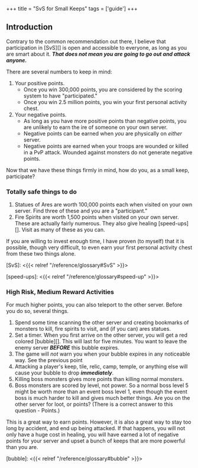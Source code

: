 +++
title = "SvS for Small Keeps"
tags = ['guide']
+++

## Introduction

Contrary to the common recommendation out there, I believe that participation
in [SvS][] is open and accessible to everyone, as long as you are smart about
it.  _**That does not mean you are going to go out and attack anyone.**_

There are several numbers to keep in mind:

1. Your positive points.
   * Once you win 300,000 points, you are considered by the scoring system to have "participated."
   * Once you win 2.5 million points, you win your first personal activity chest. 
1. Your negative points.
   * As long as you have more positive points than negative points, you are unlikely to earn the ire of someone on your own server. 
   * Negative points can be earned when *you* are physically on *either* server.  
   * Negative points are earned when your troops are wounded or killed in a PvP attack. Wounded against monsters do not generate negative points.


Now that we have these things firmly in mind, how do you, as a small keep, participate?

### Totally safe things to do

1. Statues of Ares are worth 100,000 points each when visited on your own
   server. Find three of these and you are a "participant."
1. Fire Spirits are worth 1,500 points when visited on your own server.  These
   are actually fairly numerous.  They also give healing [speed-ups][].  Visit
   as many of these as you can. 

If you are willing to invest enough time, I have proven (to myself) that it is
possible, though very difficult, to even earn your first personal activity
chest from these two things alone.

[SvS]: <{{< relref "/reference/glossary#SvS" >}}>

[speed-ups]: <{{< relref "/reference/glossary#speed-up" >}}>

### High Risk, Medium Reward Activities

For much higher points, you can also teleport to the other server.  Before you
do so, several things.

1. Spend some time scanning the other server and creating bookmarks of monsters
   to kill, fire spirits to visit, and (if you can) ares statues.
1. Set a timer. When you first arrive on the other server, you will get a red
   colored [bubble][].  This will last for five minutes.  You want to leave the
   enemy server _**BEFORE**_ this bubble expires.
1. The game will *not* warn you when your bubble expires in any noticeable way.
   See the previous point
1. Attacking a player's keep, tile, relic, camp, temple, or anything else will
   cause your bubble to drop _**immediately**_.
1. Killing boss monsters gives more points than killing normal monsters.
1. Boss monsters are scored by level, not power.  So a normal boss level 5
   might be worth more than an event boss level 1, even though the event boss
   is much harder to kill and gives much better things.  Are you on the other
   server for loot, or points? (There is a correct answer to this question -
   Points.)

This is a great way to earn points.  However, it is also a great way to stay
too long by accident, and end up being attacked.  If that happens, you will not
only have a huge cost in healing, you will have earned a lot of negative points
for your server and upset a bunch of keeps that are more powerful than you are.

[bubble]: <{{< relref "/reference/glossary#bubble" >}}>
